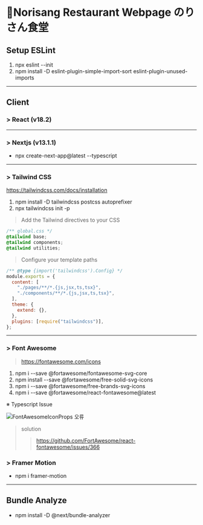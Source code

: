# 🍚Norisang Restaurant Webpage のりさん食堂

## Setup ESLint

1. npx eslint --init
2. npm install -D eslint-plugin-simple-import-sort eslint-plugin-unused-imports

---

## **Client**

### > React (v18.2)

---

### > Nextjs (v13.1.1)

- npx create-next-app@latest --typescript

---

### > Tailwind CSS

https://tailwindcss.com/docs/installation

1. npm install -D tailwindcss postcss autoprefixer
2. npx tailwindcss init -p

> Add the Tailwind directives to your CSS

```css
/** global.css */
@tailwind base;
@tailwind components;
@tailwind utilities;
```

> Configure your template paths

```js
/** @type {import('tailwindcss').Config} */
module.exports = {
  content: [
    "./pages/**/*.{js,jsx,ts,tsx}",
    "./components/**/*.{js,jsx,ts,tsx}",
  ],
  theme: {
    extend: {},
  },
  plugins: [require("tailwindcss")],
};
```

---

### > Font Awesome

> https://fontawesome.com/icons

1. npm i --save @fortawesome/fontawesome-svg-core
2. npm install --save @fortawesome/free-solid-svg-icons
3. npm i --save @fortawesome/free-brands-svg-icons
4. npm i --save @fortawesome/react-fontawesome@latest

※ Typescript Issue

![FontAwesomeIconProps 오류](https://user-images.githubusercontent.com/75498045/211368357-f42025bd-c6ba-46e5-b83f-b073b21c87ed.png)

> solution
>
> > https://github.com/FortAwesome/react-fontawesome/issues/366

### > Framer Motion

- npm i framer-motion

---

## Bundle Analyze

- npm install -D @next/bundle-analyzer
